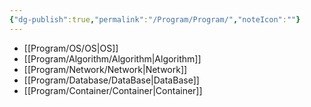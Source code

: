 ```yaml
---
{"dg-publish":true,"permalink":"/Program/Program/","noteIcon":""}
---
```


-  [[Program/OS/OS\|OS]]
- [[Program/Algorithm/Algorithm\|Algorithm]]
-  [[Program/Network/Network\|Network]]
- [[Program/Database/DataBase\|DataBase]]
- [[Program/Container/Container\|Container]]